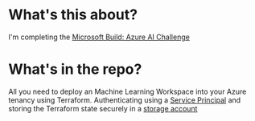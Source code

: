 # What's this about?
I'm completing the [Microsoft Build: Azure AI Challenge](https://learn.microsoft.com/en-nz/users/cloudskillschallenge/collections/e6kjawo10x63?WT.mc_id=cloudskillschallenge_12f32cf8-2cd8-42e1-97dd-001b4a042766)

# What's in the repo?
All you need to deploy an Machine Learning Workspace into your Azure tenancy using Terraform.
Authenticating using a [Service Principal](https://learn.microsoft.com/en-us/azure/developer/terraform/authenticate-to-azure?tabs=bash) and storing the Terraform state securely in a [storage account](https://learn.microsoft.com/en-us/azure/developer/terraform/store-state-in-azure-storage?tabs=azure-cli)
